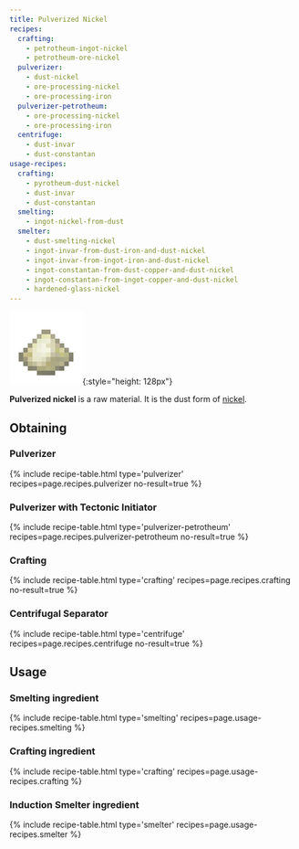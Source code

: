 ```yaml
---
title: Pulverized Nickel
recipes:
  crafting:
    - petrotheum-ingot-nickel
    - petrotheum-ore-nickel
  pulverizer:
    - dust-nickel
    - ore-processing-nickel
    - ore-processing-iron
  pulverizer-petrotheum:
    - ore-processing-nickel
    - ore-processing-iron
  centrifuge:
    - dust-invar
    - dust-constantan
usage-recipes:
  crafting:
    - pyrotheum-dust-nickel
    - dust-invar
    - dust-constantan
  smelting:
    - ingot-nickel-from-dust
  smelter:
    - dust-smelting-nickel
    - ingot-invar-from-dust-iron-and-dust-nickel
    - ingot-invar-from-ingot-iron-and-dust-nickel
    - ingot-constantan-from-dust-copper-and-dust-nickel
    - ingot-constantan-from-ingot-copper-and-dust-nickel
    - hardened-glass-nickel
---
```


![Pulverized nickel](/assets/images/thermal-foundation/dust-nickel.png){:style="height: 128px"}


**Pulverized nickel** is a raw material. It is the dust form of
[nickel](/docs/thermal-foundation/items/materials/ingots/nickel-ingot/).


Obtaining
---------

### Pulverizer
{% include recipe-table.html type='pulverizer' recipes=page.recipes.pulverizer no-result=true %}

### Pulverizer with Tectonic Initiator
{% include recipe-table.html type='pulverizer-petrotheum' recipes=page.recipes.pulverizer-petrotheum no-result=true %}

### Crafting
{% include recipe-table.html type='crafting' recipes=page.recipes.crafting no-result=true %}

### Centrifugal Separator
{% include recipe-table.html type='centrifuge' recipes=page.recipes.centrifuge no-result=true %}


Usage
-----

### Smelting ingredient
{% include recipe-table.html type='smelting' recipes=page.usage-recipes.smelting %}

### Crafting ingredient
{% include recipe-table.html type='crafting' recipes=page.usage-recipes.crafting %}

### Induction Smelter ingredient
{% include recipe-table.html type='smelter' recipes=page.usage-recipes.smelter %}
